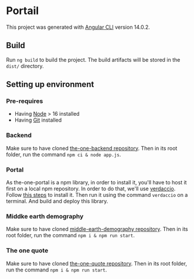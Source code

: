 # Portail

This project was generated with [Angular CLI](https://github.com/angular/angular-cli) version 14.0.2.

## Build

Run `ng build` to build the project. The build artifacts will be stored in the `dist/` directory.

## Setting up environment

### Pre-requires

- Having [Node](https://nodejs.org/en) > 16 installed
- Having [Git](https://git-scm.com/) installed

### Backend 

Make sure to have cloned [the-one-backend repository]().
Then in its root folder, run the command `npm ci & node app.js`.

### Portal

As the-one-portal is a npm library, in order to install it, you'll have to host it first on a local npm repository.
In order to do that, we'll use [verdaccio]().
Follow [this steps]() to install it.
Then run it using the command `verdaccio` on a terminal.
And build and deploy this library.


### Middke earth demography

Make sure to have cloned [middle-earth-demography repository]().
Then in its root folder, run the command `npm i & npm run start`.

### The one quote

Make sure to have cloned [the-one-quote repository]().
Then in its root folder, run the command `npm i & npm run start`.
